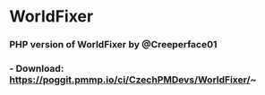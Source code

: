 # WorldFixer

### PHP version of WorldFixer by @Creeperface01

### - Download: https://poggit.pmmp.io/ci/CzechPMDevs/WorldFixer/~
